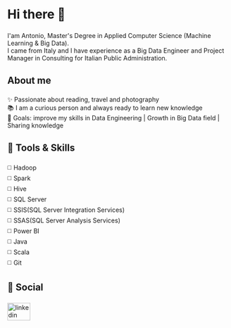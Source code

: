 <h1 align="left">Hi there 👋</h1>

###

<p align="left">I'am Antonio, Master's Degree in Applied Computer Science (Machine Learning & Big Data).<br>I came from Italy and I have experience as a Big Data Engineer and Project Manager in Consulting for Italian Public Administration.</p>

###

<h2 align="left">About me</h2>

###

<p align="left">✨ Passionate about reading, travel and photography<br>📚 I am a curious person and always ready to learn new knowledge<br>🎯 Goals: improve my skills in Data Engineering | Growth in Big Data field | Sharing knowledge</p>

###

<h2 align="left">🔨 Tools & Skills</h2>

###

<p align="left">◻️ Hadoop<br>◻️ Spark <br>◻️ Hive<br>◻️ SQL Server<br>◻️ SSIS(SQL Server Integration Services)<br>◻️ SSAS(SQL Server Analysis Services)<br>◻️ Power BI<br>◻️ Java<br>◻️ Scala<br>◻️ Git</p>

###

<h2 align="left">🔗 Social</h2>

###

<div align="left">
  <a href="www.linkedin.com/in/antonioabate01" target="_blank">
    <img src="https://raw.githubusercontent.com/maurodesouza/profile-readme-generator/master/src/assets/icons/social/linkedin/default.svg" width="52" height="40" alt="linkedin logo"  />
  </a>
</div>

###
